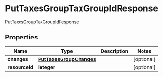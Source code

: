 

# PutTaxesGroupTaxGroupIdResponse

PutTaxesGroupTaxGroupIdResponse

## Properties

| Name | Type | Description | Notes |
|------------ | ------------- | ------------- | -------------|
|**changes** | [**PutTaxesGroupChanges**](PutTaxesGroupChanges.md) |  |  [optional] |
|**resourceId** | **Integer** |  |  [optional] |



